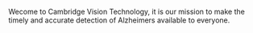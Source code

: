 Wecome to Cambridge Vision Technology, it is our mission to make the timely and accurate detection of Alzheimers available to everyone.
